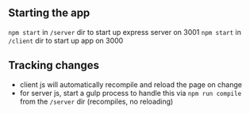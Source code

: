 ## Starting the app
`npm start` in `/server` dir to start up express server on 3001
`npm start` in `/client` dir to start up app on 3000

## Tracking changes
- client js will automatically recompile and reload the page on change
- for server js, start a gulp process to handle this via `npm run compile` from the `/server` dir (recompiles, no reloading)
